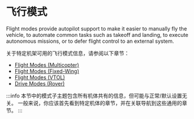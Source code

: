 # 飞行模式

Flight modes provide autopilot support to make it easier to manually fly the vehicle, to automate common tasks such as takeoff and landing, to execute autonomous missions, or to defer flight control to an external system.

关于特定机架可用的飞行模式信息，请参阅以下章节：

- [Flight Modes (Multicopter)](../flight_modes_mc/index.md)
- [Flight Modes (Fixed-Wing)](../flight_modes_fw/index.md)
- [Flight Modes (VTOL)](../flight_modes_vtol/index.md)
- [Drive Modes (Rover)](../flight_modes_rover/index.md)

:::info
本节中的模式子主题包含所有机体共有的信息，但可能与正常/默认设置无关。
一般来说，你应该首先看到特定机体的章节，并在关联导航到这些通用的章节。
:::
